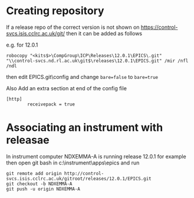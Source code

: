 # Creating repository

If a release repo of the correct version is not shown on https://control-svcs.isis.cclrc.ac.uk/git/ then it can be added as follows

e.g. for 12.0.1
```
robocopy "<kits$>\CompGroup\ICP\Releases\12.0.1\EPICS\.git" "\\control-svcs.nd.rl.ac.uk\git$\releases\12.0.1\EPICS.git" /mir /nfl /ndl
```
then edit EPICS.git\config and  change    `bare=false`   to   `bare=true`

Also Add an extra section at end of the config file
```
[http]
        receivepack = true
```
# Associating an instrument with releasae

In instrument computer NDXEMMA-A is running release 12.0.1 for example then open git bash in c:\instrument\apps\epics and run
```
git remote add origin http://control-svcs.isis.cclrc.ac.uk/gitroot/releases/12.0.1/EPICS.git
git checkout -b NDXEMMA-A
git push -u origin NDXEMMA-A
```
